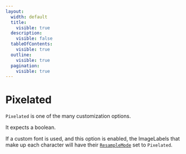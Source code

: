 ```yaml
---
layout:
  width: default
  title:
    visible: true
  description:
    visible: false
  tableOfContents:
    visible: true
  outline:
    visible: true
  pagination:
    visible: true
---
```


# Pixelated

`Pixelated` is one of the many customization options.

It expects a boolean.

If a custom font is used, and this option is enabled, the ImageLabels that make up each character will have their [`ResampleMode`](https://devforum.roblox.com/t/resamplemode-new-property-for-image-gui-objects/1418681) set to `Pixelated`.
